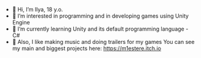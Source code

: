 - 👋 Hi, I’m Ilya, 18 y.o.
- 👀 I’m interested in programming and in developing games using Unity Engine
- 🌱 I’m currently learning Unity and its default programming language - C#
- 🎵 Also, I like making music and doing trailers for my games
You can see my main and biggest projects here: https://m1estere.itch.io

<!---
M1estere/M1estere is a ✨ special ✨ repository because its `README.md` (this file) appears on your GitHub profile.
You can click the Preview link to take a look at your changes.
--->
